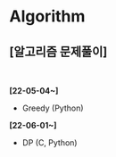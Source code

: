 # Algorithm
<h2>[알고리즘 문제풀이]</h2>
<br>

**[22-05-04~]**
- Greedy (Python)

**[22-06-01~]**
- DP (C, Python)

